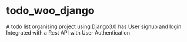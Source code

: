 # todo_woo_django
A todo list organising project using Django3.0
has User signup and login 
Integrated with a Rest API with User Authentication

